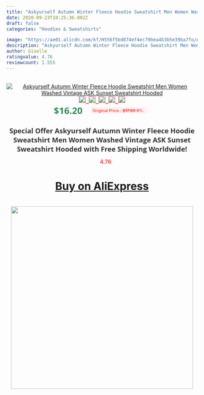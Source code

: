 ```yaml
---
title: "Askyurself Autumn Winter Fleece Hoodie Sweatshirt Men Women Washed Vintage ASK Sunset Sweatshirt Hooded"
date: 2020-09-23T10:25:36.892Z
draft: false
categories: "Hoodies & Sweatshirts"

image: "https://ae01.alicdn.com/kf/H556f5bd874ef4ec79bea4b3b5e39ba7fo/Askyurself-Autumn-Winter-Fleece-Hoodie-Sweatshirt-Men-Women-Washed-Vintage-ASK-Sunset-Sweatshirt-Hooded.jpg"
description: "Askyurself Autumn Winter Fleece Hoodie Sweatshirt Men Women Washed Vintage ASK Sunset Sweatshirt Hooded"
author: Giselle
ratingvalue: 4.76
reviewcount: 1.555
---
```

<br>
<div style="text-align: center;">
<a href="https://s.click.aliexpress.com/e/_A7yAjb" target="_blank" rel="nofollow noopener noreferrer"><img alt="Askyurself Autumn Winter Fleece Hoodie Sweatshirt Men Women Washed Vintage ASK Sunset Sweatshirt Hooded" class="magnifier-image" src="https://ae01.alicdn.com/kf/H556f5bd874ef4ec79bea4b3b5e39ba7fo/Askyurself-Autumn-Winter-Fleece-Hoodie-Sweatshirt-Men-Women-Washed-Vintage-ASK-Sunset-Sweatshirt-Hooded.jpg_640x640.jpg">
<br>
<img style="border:1px solid salmon" src="https://ae01.alicdn.com/kf/H556f5bd874ef4ec79bea4b3b5e39ba7fo/Askyurself-Autumn-Winter-Fleece-Hoodie-Sweatshirt-Men-Women-Washed-Vintage-ASK-Sunset-Sweatshirt-Hooded.jpg_120x120.jpg">&nbsp;&nbsp;<img style="border:1px solid salmon" src="https://ae01.alicdn.com/kf/H14cad8c25a52460ba0174cad1e44a98fs/Askyurself-Autumn-Winter-Fleece-Hoodie-Sweatshirt-Men-Women-Washed-Vintage-ASK-Sunset-Sweatshirt-Hooded.jpg_120x120.jpg">&nbsp;&nbsp;<img style="border:1px solid salmon" src="https://ae01.alicdn.com/kf/Hd17c83dfb44943119dcb1664bd5fbeedm/Askyurself-Autumn-Winter-Fleece-Hoodie-Sweatshirt-Men-Women-Washed-Vintage-ASK-Sunset-Sweatshirt-Hooded.jpg_120x120.jpg">&nbsp;&nbsp;<img style="border:1px solid salmon" src="https://ae01.alicdn.com/kf/Hd53864e97ab34f819362a3cd289bf3bb8/Askyurself-Autumn-Winter-Fleece-Hoodie-Sweatshirt-Men-Women-Washed-Vintage-ASK-Sunset-Sweatshirt-Hooded.jpg_120x120.jpg">&nbsp;&nbsp;<img style="border:1px solid salmon" src="https://ae01.alicdn.com/kf/H48f7be392f4648e1a1c9cfbc125841d6d/Askyurself-Autumn-Winter-Fleece-Hoodie-Sweatshirt-Men-Women-Washed-Vintage-ASK-Sunset-Sweatshirt-Hooded.jpg_120x120.jpg"></a></div><br0>
<div style="text-align: center;"><span style="background-color: white; border: 0px; box-sizing: border-box; color: seagreen; display: inline-block; font-family: &quot;open sans&quot; , &quot;arial&quot; , &quot;helvetica&quot; , sans-serif , &quot;heiti&quot;; font-size: 24px; font-stretch: inherit; font-weight: 700; line-height: inherit; margin: 0px 10px 0px 0px; padding: 0px; vertical-align: middle;">$16.20 </span>
<span style="background: rgb(255 , 241 , 241); border-radius: 3px; border: 0px; box-sizing: border-box; color: #ff4747; display: inline-block; font-family: inherit; font-size: 12px; font-stretch: inherit; font-style: inherit; font-variant: inherit; font-weight: 600; line-height: inherit; margin: 0px; padding: 2px 5px; transform: scale(0.9); vertical-align: middle;">Original Price : <b style="text-decoration: line-through;">$17.80 </b> 9%&nbsp;&nbsp;</span></div>
<h1 style="color: #333333; display: inline-block; font-family: &quot;open sans&quot; , &quot;arial&quot; , &quot;helvetica&quot; , sans-serif , &quot;heiti&quot;; font-size: 18px; font-stretch: inherit; font-weight: 700; text-align: center;">Special Offer Askyurself Autumn Winter Fleece Hoodie Sweatshirt Men Women Washed Vintage ASK Sunset Sweatshirt Hooded with Free Shipping Worldwide!</h1>
<div style="color: #ff4747; text-align: center;">
<img src="https://4.bp.blogspot.com/-M0ZcTcb-5uY/XleCXlxnR4I/AAAAAAAAAEc/OrjgMkXV1oMQFaCRZj5HQwOCBcu3w1FegCPcBGAYYCw/s1600/star.png" style="height: 15px;">&nbsp;<b>4.76</b></div>
<div class="button_cont" align="center"><a class="buynow_a" href="https://s.click.aliexpress.com/e/_A7yAjb" target="_blank" rel="nofollow noopener noreferrer"><H1>Buy on AliExpress</H1></a></div><br>
<div class="separator" style="clear: both; text-align: center;">
<img src="https://lh3.googleusercontent.com/-pTy5HemUv9M/XlePHvY0dAI/AAAAAAAAAE4/0nX5iRUoIWY8eMW9Dpxeirr157OZliDIgCLcBGAsYHQ/s1600/badge.gif" width="480">
</div>
